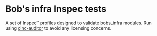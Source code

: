 # Bob's infra Inspec tests

A set of Inspec&trade; profiles designed to validate bobs_infra modules. Run using [cinc-auditor](https://cinc.sh/start/auditor/) to avoid any licensing concerns.
